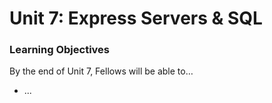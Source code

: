 # Unit 7: Express Servers & SQL

### Learning Objectives

By the end of Unit 7, Fellows will be able to…

- ...
